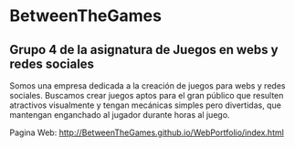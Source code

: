 # BetweenTheGames
## Grupo 4 de la asignatura de Juegos en webs y redes sociales

Somos una empresa dedicada a la creación de juegos para webs y redes sociales.
Buscamos crear juegos aptos para el gran público que resulten atractivos visualmente y tengan mecánicas simples
pero divertidas, que mantengan enganchado al jugador durante horas al juego.

Pagina Web: http://BetweenTheGames.github.io/WebPortfolio/index.html
      
